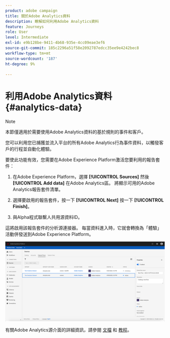 ```yaml
---
product: adobe campaign
title: 關於Adobe Analytics資料
description: 瞭解如何利用Adobe Analytics資料
feature: Journeys
role: User
level: Intermediate
exl-id: e9b128be-9411-4b68-935e-4cc09eae3ef6
source-git-commit: 185c2296a51f58e2092787edcc35ee9e4242bec8
workflow-type: tm+mt
source-wordcount: '187'
ht-degree: 9%

---
```


# 利用Adobe Analytics資料{#analytics-data}

>[!NOTE]
>
>本節僅適用於需要使用Adobe Analytics資料的基於規則的事件和客戶。

您可以利用您已捕獲並流入平台的所有Adobe Analytics行為事件資料，以觸發客戶的行程並自動化體驗。

要使此功能有效，您需要在Adobe Experience Platform激活您要利用的報告套件：

1. 在Adobe Experience Platform，選擇 **[!UICONTROL Sources]** 然後 **[!UICONTROL Add data]** 在Adobe Analytics區。 將顯示可用的Adobe Analytics報告套件清單。

1. 選擇要啟用的報告套件，按一下 **[!UICONTROL Next]** 按一下 **[!UICONTROL Finish]**。

1. 與Alpha程式聯繫人共用源資料ID。

這將啟用該報告套件的分析源連接器。 每當資料進入時，它就會轉換為「體驗」活動併發送到Adobe Experience Platform。

![](../assets/alpha-event9.png)

有關Adobe Analytics源介面的詳細資訊，請參閱 [文檔](https://experienceleague.adobe.com/docs/experience-platform/sources/connectors/adobe-applications/analytics.html?lang=zh-Hant) 和 [教程](https://experienceleague.adobe.com/docs/experience-platform/sources/ui-tutorials/create/adobe-applications/analytics.html?lang=zh-Hant)。
